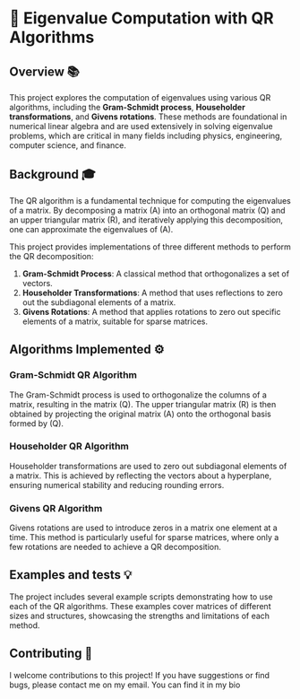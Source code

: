 # 🧮 Eigenvalue Computation with QR Algorithms

## Overview 📚

This project explores the computation of eigenvalues using various QR algorithms, including the **Gram-Schmidt process**, **Householder transformations**, and **Givens rotations**. These methods are foundational in numerical linear algebra and are used extensively in solving eigenvalue problems, which are critical in many fields including physics, engineering, computer science, and finance.

## Background 🎓

The QR algorithm is a fundamental technique for computing the eigenvalues of a matrix. By decomposing a matrix \(A\) into an orthogonal matrix \(Q\) and an upper triangular matrix \(R\), and iteratively applying this decomposition, one can approximate the eigenvalues of \(A\).

This project provides implementations of three different methods to perform the QR decomposition:

1. **Gram-Schmidt Process**: A classical method that orthogonalizes a set of vectors.
2. **Householder Transformations**: A method that uses reflections to zero out the subdiagonal elements of a matrix.
3. **Givens Rotations**: A method that applies rotations to zero out specific elements of a matrix, suitable for sparse matrices.

## Algorithms Implemented ⚙️

### Gram-Schmidt QR Algorithm

The Gram-Schmidt process is used to orthogonalize the columns of a matrix, resulting in the matrix \(Q\). The upper triangular matrix \(R\) is then obtained by projecting the original matrix \(A\) onto the orthogonal basis formed by \(Q\).

### Householder QR Algorithm

Householder transformations are used to zero out subdiagonal elements of a matrix. This is achieved by reflecting the vectors about a hyperplane, ensuring numerical stability and reducing rounding errors.

### Givens QR Algorithm

Givens rotations are used to introduce zeros in a matrix one element at a time. This method is particularly useful for sparse matrices, where only a few rotations are needed to achieve a QR decomposition.

## Examples and tests 💡
The project includes several example scripts demonstrating how to use each of the QR algorithms. These examples cover matrices of different sizes and structures, showcasing the strengths and limitations of each method.

## Contributing 🤝

I welcome contributions to this project! If you have suggestions or find bugs, please contact me on my email. You can find it in my bio
